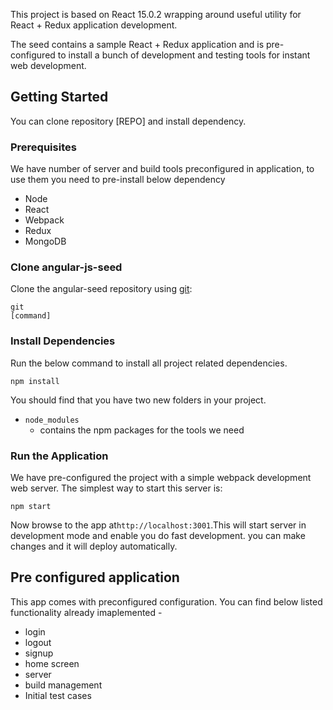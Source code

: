 This project is based on React 15.0.2 wrapping around useful utility for React + Redux application development.

The seed contains a sample React + Redux application and is pre-configured to install a bunch of development and testing tools for instant web development.

## Getting Started

You can clone repository \[REPO\] and install dependency.

### Prerequisites

We have number of server and build tools preconfigured in application, to use them you need to pre-install below dependency

* Node
* React
* Webpack
* Redux
* MongoDB

### Clone angular-js-seed

Clone the angular-seed repository using [git](https://git-scm.com/book/en/v2/Getting-Started-Installing-Git):

```
git 
[command]
```

### Install Dependencies

Run the below command to install all project related dependencies.

```
npm install
```

You should find that you have two new folders in your project.

* `node_modules`
  - contains the npm packages for the tools we need

### Run the Application

We have pre-configured the project with a simple webpack development web server. The simplest way to start this server is:

```
npm start
```

Now browse to the app at`http://localhost:3001`.This will start server in development mode and enable you do fast development. you can make changes and it will deploy automatically.

## Pre configured application

This app comes with preconfigured configuration. You can find below listed functionality already imaplemented -

* login
* logout
* signup
* home screen
* server
* build management
* Initial test cases


